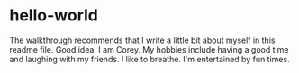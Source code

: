 # hello-world

The walkthrough recommends that I write a little bit about myself in this readme file. Good idea. I am Corey. My hobbies include having a good time and laughing with my friends. I like to breathe. I'm entertained by fun times.
